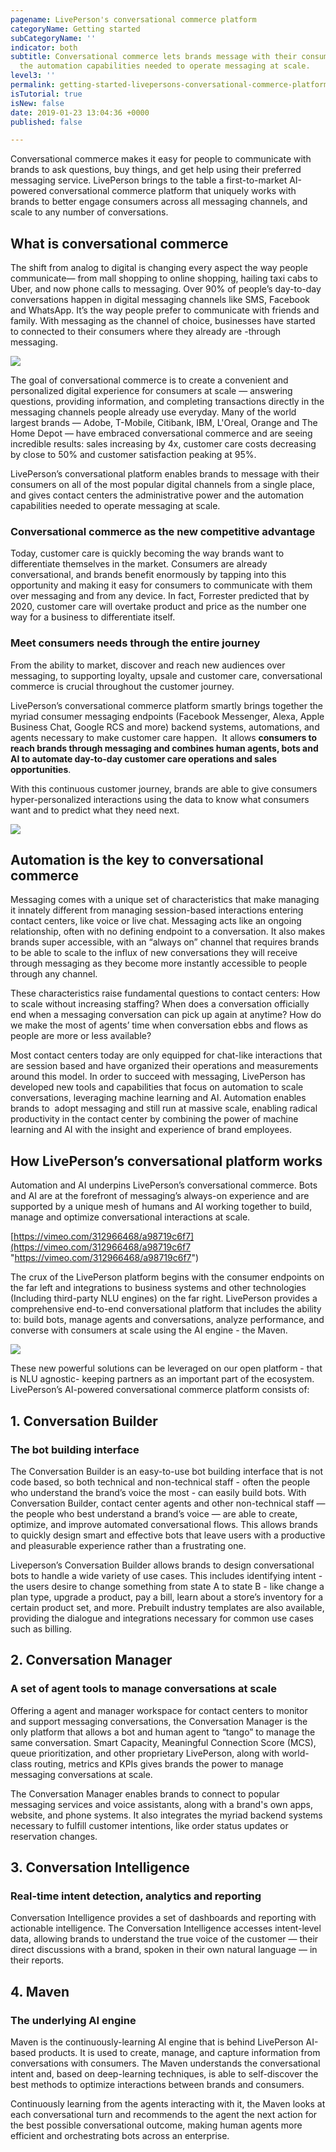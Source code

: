 ```yaml
---
pagename: LivePerson's conversational commerce platform
categoryName: Getting started
subCategoryName: ''
indicator: both
subtitle: Conversational commerce lets brands message with their consumers and gain
  the automation capabilities needed to operate messaging at scale.
level3: ''
permalink: getting-started-livepersons-conversational-commerce-platform.html
isTutorial: true
isNew: false
date: 2019-01-23 13:04:36 +0000
published: false

---
```

Conversational commerce makes it easy for people to communicate with brands to ask questions, buy things, and get help using their preferred messaging service. LivePerson brings to the table a first-to-market AI-powered conversational commerce platform that uniquely works with brands to better engage consumers across all messaging channels, and scale to any number of conversations.

## What is conversational commerce

The shift from analog to digital is changing every aspect the way people communicate— from mall shopping to online shopping, hailing taxi cabs to Uber, and now phone calls to messaging. Over 90% of people’s day-to-day conversations happen in digital messaging channels like SMS, Facebook and WhatsApp. It’s the way people prefer to communicate with friends and family. With messaging as the channel of choice, businesses have started to connected to their consumers where they already are -through messaging.

![](/img/lp-cc-1.gif)

The goal of conversational commerce is to create a convenient and personalized digital experience for consumers at scale — answering questions, providing information, and completing transactions directly in the messaging channels people already use everyday. Many of the world largest brands — Adobe, T-Mobile, Citibank, IBM, L'Oreal, Orange and The Home Depot — have embraced conversational commerce and are seeing incredible results: sales increasing by 4x, customer care costs decreasing by close to 50% and customer satisfaction peaking at 95%.

LivePerson’s conversational platform enables brands to message with their consumers on all of the most popular digital channels from a single place, and gives contact centers the administrative power and the automation capabilities needed to operate messaging at scale.

### Conversational commerce as the new competitive advantage

Today, customer care is quickly becoming the way brands want to differentiate themselves in the market. Consumers are already conversational, and brands benefit enormously by tapping into this opportunity and making it easy for consumers to communicate with them over messaging and from any device. In fact, Forrester predicted that by 2020, customer care will overtake product and price as the number one way for a business to differentiate itself.

### Meet consumers needs through the entire journey

From the ability to market, discover and reach new audiences over messaging, to supporting loyalty, upsale and customer care, conversational commerce is crucial throughout the customer journey.

LivePerson’s conversational commerce platform smartly brings together the myriad consumer messaging endpoints (Facebook Messenger, Alexa, Apple Business Chat, Google RCS and more) backend systems, automations, and agents necessary to make customer care happen.  It allows **consumers to reach brands through messaging and combines human agents, bots and AI to automate day-to-day customer care operations and sales opportunities**.

With this continuous customer journey, brands are able to give consumers hyper-personalized interactions using the data to know what consumers want and to predict what they need next.

![](/img/lp-cc-2.png)

## Automation is the key to conversational commerce

Messaging comes with a unique set of characteristics that make managing it innately different from managing session-based interactions entering contact centers, like voice or live chat. Messaging acts like an ongoing relationship, often with no defining endpoint to a conversation. It also makes brands super accessible, with an “always on” channel that requires brands to be able to scale to the influx of new conversations they will receive through messaging as they become more instantly accessible to people through any channel.

These characteristics raise fundamental questions to contact centers: How to scale without increasing staffing? When does a conversation officially end when a messaging conversation can pick up again at anytime? How do we make the most of agents’ time when conversation ebbs and flows as people are more or less available?

Most contact centers today are only equipped for chat-like interactions that are session based and have organized their operations and measurements around this model. In order to succeed with messaging, LivePerson has developed new tools and capabilities that focus on automation to scale conversations, leveraging machine learning and AI. Automation enables brands to  adopt messaging and still run at massive scale, enabling radical productivity in the contact center by combining the power of machine learning and AI with the insight and experience of brand employees.

## How LivePerson’s conversational platform works

Automation and AI underpins LivePerson’s conversational commerce. Bots and AI are at the forefront of messaging’s always-on experience and are supported by a unique mesh of humans and AI working together to build, manage and optimize conversational interactions at scale.

[https://vimeo.com/312966468/a98719c6f7](https://vimeo.com/312966468/a98719c6f7 "https://vimeo.com/312966468/a98719c6f7")

The crux of the LivePerson platform begins with the consumer endpoints on the far left and integrations to business systems and other technologies (Including third-party NLU engines) on the far right. LivePerson provides a comprehensive end-to-end conversational platform that includes the ability to: build bots, manage agents and conversations, analyze performance, and converse with consumers at scale using the AI engine - the Maven.

![](/img/lp-cc-4.png)

These new powerful solutions can be leveraged on our open platform - that is NLU agnostic- keeping partners as an important part of the ecosystem. LivePerson’s AI-powered conversational commerce platform consists of:

## 1. Conversation Builder

### The bot building interface

The Conversation Builder is an easy-to-use bot building interface that is not code based, so both technical and non-technical staff - often the people who understand the brand’s voice the most - can easily build bots. With Conversation Builder, contact center agents and other non-technical staff — the people who best understand a brand’s voice — are able to create, optimize, and improve automated conversational flows. This allows brands to quickly design smart and effective bots that leave users with a productive and pleasurable experience rather than a frustrating one.

Liveperson’s Conversation Builder allows brands to design conversational bots to handle a wide variety of use cases. This includes identifying intent - the users desire to change something from state A to state B - like change a plan type, upgrade a product, pay a bill, learn about a store’s inventory for a certain product set, and more. Prebuilt industry templates are also available, providing the dialogue and integrations necessary for common use cases such as billing.

## 2. Conversation Manager

### A set of agent tools to manage conversations at scale

Offering a agent and manager workspace for contact centers to monitor and support messaging conversations, the Conversation Manager is the only platform that allows a bot and human agent to “tango” to manage the same conversation. Smart Capacity, Meaningful Connection Score (MCS), queue prioritization, and other proprietary LivePerson, along with world-class routing, metrics and KPIs gives brands the power to manage messaging conversations at scale.

The Conversation Manager enables brands to connect to popular messaging services and voice assistants, along with a brand's own apps, website, and phone systems. It also integrates the myriad backend systems necessary to fulfill customer intentions, like order status updates or reservation changes.

## 3. Conversation Intelligence

### Real-time intent detection, analytics and reporting

Conversation Intelligence provides a set of dashboards and reporting with actionable intelligence. The Conversation Intelligence accesses intent-level data, allowing brands to understand the true voice of the customer — their direct discussions with a brand, spoken in their own natural language — in their reports.

## 4. Maven

### The underlying AI engine

Maven is the continuously-learning AI engine that is behind LivePerson AI-based products. It is used to create, manage, and capture information from conversations with consumers. The Maven understands the conversational intent and, based on deep-learning techniques, is able to self-discover the best methods to optimize interactions between brands and consumers.

Continuously learning from the agents interacting with it, the Maven looks at each conversational turn and recommends to the agent the next action for the best possible conversational outcome, making human agents more efficient and orchestrating bots across an enterprise.